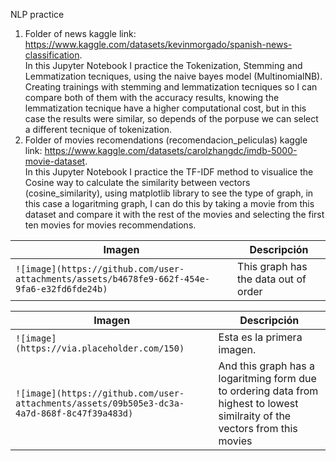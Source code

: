 NLP practice

1. Folder of news
   kaggle link: https://www.kaggle.com/datasets/kevinmorgado/spanish-news-classification. <br>
   In this Jupyter Notebook I practice the Tokenization, Stemming and Lemmatization tecniques, using the naive bayes model (MultinomialNB). Creating trainings with stemming and lemmatization tecniques so I can      compare both of them with the accuracy results, knowing the lemmatization tecnique have a higher computational cost, but in this case the results were similar, so depends of the porpuse we can select a different tecnique of tokenization.
2. Folder of movies recomendations (recomendacion_peliculas)
    kaggle link: https://www.kaggle.com/datasets/carolzhangdc/imdb-5000-movie-dataset. <br>
In this Jupyter Notebook I practice the TF-IDF method to visualice the Cosine way to calculate the similarity between vectors (cosine_similarity), using matplotlib library to see the type of graph, in this case a logaritming graph, I can do this by taking a movie from this dataset and compare it with the rest of the movies and selecting the first ten movies for movies recommendations.


|  Imagen  | Descripción |
|---|---|
|  `![image](https://github.com/user-attachments/assets/b4678fe9-662f-454e-9fa6-e32fd6fde24b)` |  This graph has the data out of order |




|  Imagen  | Descripción |
|---|---|
|  `![image](https://via.placeholder.com/150)` |  Esta es la primera imagen.  |
|  `![image](https://github.com/user-attachments/assets/09b505e3-dc3a-4a7d-868f-8c47f39a483d)` | And this graph has a logaritming form due to ordering data from highest to lowest similraity of the vectors from this movies   |

